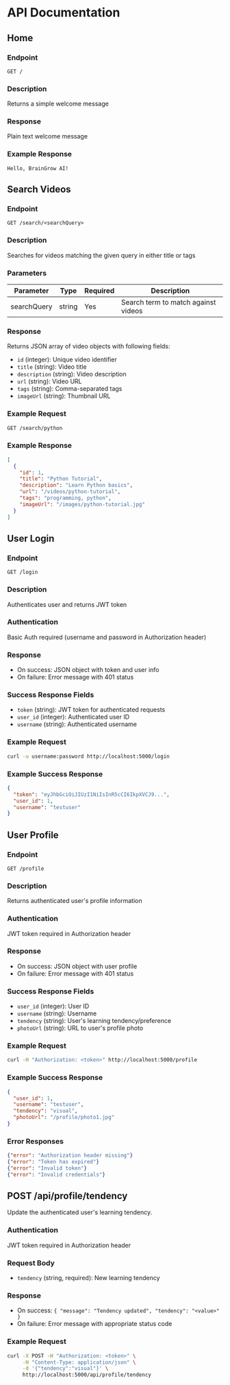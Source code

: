 # API Documentation

## Home

### Endpoint

`GET /`

### Description

Returns a simple welcome message

### Response

Plain text welcome message

### Example Response

```
Hello, BrainGrow AI!
```

## Search Videos

### Endpoint

`GET /search/<searchQuery>`

### Description

Searches for videos matching the given query in either title or tags

### Parameters

| Parameter   | Type   | Required | Description                         |
| ----------- | ------ | -------- | ----------------------------------- |
| searchQuery | string | Yes      | Search term to match against videos |

### Response

Returns JSON array of video objects with following fields:

- `id` (integer): Unique video identifier
- `title` (string): Video title
- `description` (string): Video description
- `url` (string): Video URL
- `tags` (string): Comma-separated tags
- `imageUrl` (string): Thumbnail URL

### Example Request

```bash
GET /search/python
```

### Example Response

```json
[
  {
    "id": 1,
    "title": "Python Tutorial",
    "description": "Learn Python basics",
    "url": "/videos/python-tutorial",
    "tags": "programming, python",
    "imageUrl": "/images/python-tutorial.jpg"
  }
]
```

## User Login

### Endpoint

`GET /login`

### Description

Authenticates user and returns JWT token

### Authentication

Basic Auth required (username and password in Authorization header)

### Response

- On success: JSON object with token and user info
- On failure: Error message with 401 status

### Success Response Fields

- `token` (string): JWT token for authenticated requests
- `user_id` (integer): Authenticated user ID
- `username` (string): Authenticated username

### Example Request

```bash
curl -u username:password http://localhost:5000/login
```

### Example Success Response

```json
{
  "token": "eyJhbGciOiJIUzI1NiIsInR5cCI6IkpXVCJ9...",
  "user_id": 1,
  "username": "testuser"
}
```

## User Profile

### Endpoint

`GET /profile`

### Description

Returns authenticated user's profile information

### Authentication

JWT token required in Authorization header

### Response

- On success: JSON object with user profile
- On failure: Error message with 401 status

### Success Response Fields

- `user_id` (integer): User ID
- `username` (string): Username
- `tendency` (string): User's learning tendency/preference
- `photoUrl` (string): URL to user's profile photo

### Example Request

```bash
curl -H "Authorization: <token>" http://localhost:5000/profile
```

### Example Success Response

```json
{
  "user_id": 1,
  "username": "testuser",
  "tendency": "visual",
  "photoUrl": "/profile/photo1.jpg"
}
```

### Error Responses

```json
{"error": "Authorization header missing"}
{"error": "Token has expired"}
{"error": "Invalid token"}
{"error": "Invalid credentials"}
```

## POST /api/profile/tendency

Update the authenticated user's learning tendency.

### Authentication

JWT token required in Authorization header

### Request Body

- `tendency` (string, required): New learning tendency

### Response

- On success: `{ "message": "Tendency updated", "tendency": "<value>" }`
- On failure: Error message with appropriate status code

### Example Request

```bash
curl -X POST -H "Authorization: <token>" \
     -H "Content-Type: application/json" \
     -d '{"tendency":"visual"}' \
     http://localhost:5000/api/profile/tendency
```
